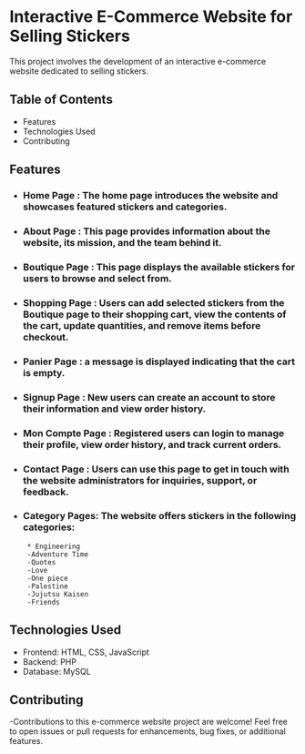 # Interactive E-Commerce Website for Selling Stickers

This project involves the development of an interactive e-commerce website dedicated to selling stickers. 
## Table of Contents
- Features
- Technologies Used
- Contributing

## Features
- ### Home Page : The home page introduces the website and showcases featured stickers and categories.
- ### About Page : This page provides information about the website, its mission, and the team behind it.
- ### Boutique Page : This page displays the available stickers for users to browse and select from.
- ### Shopping Page : Users can add selected stickers from the Boutique page to their shopping cart, view the contents of the cart, update quantities, and remove items before checkout.
- ### Panier Page : a message is displayed indicating that the cart is empty.
- ### Signup Page : New users can create an account to store their information and view order history.
- ### Mon Compte Page : Registered users can login to manage their profile, view order history, and track current orders.
- ### Contact Page : Users can use this page to get in touch with the website administrators for inquiries, support, or feedback.
- ### Category Pages: The website offers stickers in the following categories:
       * Engineering
       -Adventure Time
       -Quotes
       -Love
       -One piece
       -Palestine
       -Jujutsu Kaisen
       -Friends
## Technologies Used
  - Frontend: HTML, CSS, JavaScript
  - Backend: PHP
  - Database: MySQL
## Contributing
-Contributions to this e-commerce website project are welcome! Feel free to open issues or pull requests for enhancements, bug fixes, or additional features.

